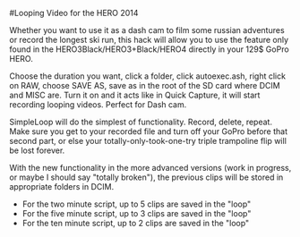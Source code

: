 #Looping Video for the HERO 2014

Whether you want to use it as a dash cam to film some russian adventures or record the longest ski run, this hack will allow you to use the feature only found in the HERO3Black/HERO3+Black/HERO4 directly in your 129$ GoPro HERO.

Choose the duration you want, click a folder, click autoexec.ash, right click on RAW, choose SAVE AS, save as in the root of the SD card where DCIM and MISC are. Turn it on and it acts like in Quick Capture, it will start recording looping videos. Perfect for Dash cam.

SimpleLoop will do the simplest of functionality. Record, delete, repeat. Make sure you get to your recorded file and turn off your GoPro before that second part, or else your totally-only-took-one-try triple trampoline flip will be lost forever.

With the new functionality in the more advanced versions (work in progress, or maybe I should say "totally broken"), the previous clips will be stored in appropriate folders in DCIM.
  * For the two minute script, up to 5 clips are saved in the "loop"
  * For the five minute script, up to 3 clips are saved in the "loop"
  * For the ten minute script, up to 2 clips are saved in the "loop"
